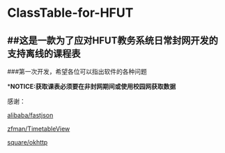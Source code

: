 # ClassTable-for-HFUT
##这是一款为了应对HFUT教务系统日常封网开发的支持离线的课程表
-----------
###第一次开发，希望各位可以指出软件的各种问题

*__NOTICE:获取课表必须要在非封网期间或使用校园网获取数据__

感谢：

[alibaba/fastjson](https://github.com/alibaba/fastjson)

[zfman/TimetableView](https://github.com/zfman/TimetableView)

[square/okhttp](https://github.com/square/okhttp)
